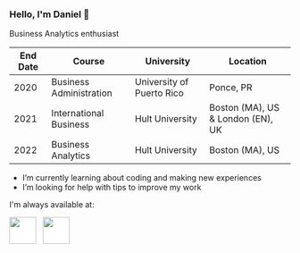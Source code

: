 ### Hello, I'm Daniel 👋

Business Analytics enthusiast

| End Date      | Course                      | University                  |  Location                           |
| ------------- |-----------------------------| ----------------------------| ------------------------------------|
| 2020          | Business Administration     | University of Puerto Rico   |    Ponce, PR                        |
| 2021          | International Business      | Hult University             |    Boston (MA), US & London (EN), UK|
| 2022          | Business Analytics          |   Hult University           |    Boston (MA), US                  |


- I’m currently learning about coding and making new experiences
- I’m looking for help with tips to improve my work


I'm always available at:


 [<img  src="Downloads\logo\linkedin.png"  width="48"  height="48"  style="background-color:white;">][linkedin]
  &nbsp;
  [<img  src="Downloads\logo\instagram.png" width="48" height="48"   style="background-color:white;">][instagram]
  

[instagram]:  https://www.instagram.com/danielavianpr/
[linkedin]:   www.linkedin.com/in/daniel-gonzalez-jimenez-848b001ba
